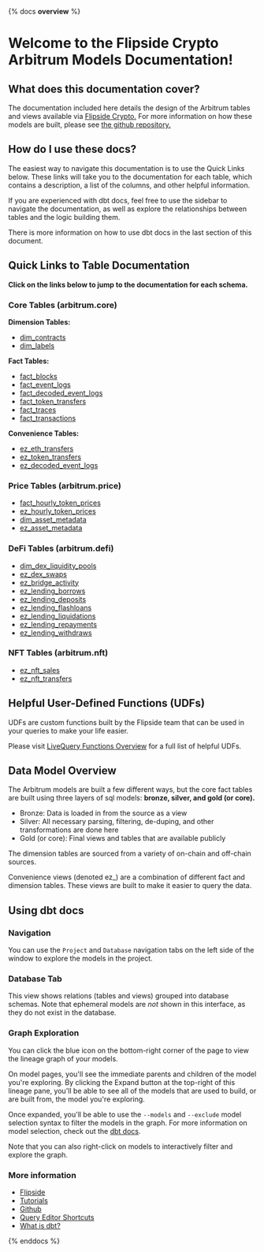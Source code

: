 {% docs __overview__ %}

# Welcome to the Flipside Crypto Arbitrum Models Documentation!

## **What does this documentation cover?**
The documentation included here details the design of the Arbitrum tables and views available via [Flipside Crypto.](https://flipsidecrypto.xyz/) For more information on how these models are built, please see [the github repository.](https://github.com/FlipsideCrypto/arbitrum-models)

## **How do I use these docs?**
The easiest way to navigate this documentation is to use the Quick Links below. These links will take you to the documentation for each table, which contains a description, a list of the columns, and other helpful information.

If you are experienced with dbt docs, feel free to use the sidebar to navigate the documentation, as well as explore the relationships between tables and the logic building them.

There is more information on how to use dbt docs in the last section of this document.

## **Quick Links to Table Documentation**

**Click on the links below to jump to the documentation for each schema.**

### Core Tables (arbitrum.core)

**Dimension Tables:**
- [dim_contracts](https://flipsidecrypto.github.io/arbitrum-models/#!/model/model.arbitrum_models.core__dim_contracts)
- [dim_labels](https://flipsidecrypto.github.io/arbitrum-models/#!/model/model.arbitrum_models.core__dim_labels)

**Fact Tables:**
- [fact_blocks](https://flipsidecrypto.github.io/arbitrum-models/#!/model/model.arbitrum_models.core__fact_blocks)
- [fact_event_logs](https://flipsidecrypto.github.io/arbitrum-models/#!/model/model.arbitrum_models.core__fact_event_logs)
- [fact_decoded_event_logs](https://flipsidecrypto.github.io/arbitrum-models/#!/model/model.arbitrum_models.core__fact_decoded_event_logs)
- [fact_token_transfers](https://flipsidecrypto.github.io/arbitrum-models/#!/model/model.arbitrum_models.core__fact_token_transfers)
- [fact_traces](https://flipsidecrypto.github.io/arbitrum-models/#!/model/model.arbitrum_models.core__fact_traces)
- [fact_transactions](https://flipsidecrypto.github.io/arbitrum-models/#!/model/model.arbitrum_models.core__fact_transactions)

**Convenience Tables:**
- [ez_eth_transfers](https://flipsidecrypto.github.io/arbitrum-models/#!/model/model.arbitrum_models.core__ez_eth_transfers)
- [ez_token_transfers](https://flipsidecrypto.github.io/arbitrum-models/#!/model/model.arbitrum_models.core__ez_token_transfers)
- [ez_decoded_event_logs](https://flipsidecrypto.github.io/arbitrum-models/#!/model/model.arbitrum_models.core__ez_decoded_event_logs)

### Price Tables (arbitrum.price)
- [fact_hourly_token_prices](https://flipsidecrypto.github.io/arbitrum-models/#!/model/model.arbitrum_models.price__fact_hourly_token_prices)
- [ez_hourly_token_prices](https://flipsidecrypto.github.io/arbitrum-models/#!/model/model.arbitrum_models.price__ez_hourly_token_prices)
- [dim_asset_metadata](https://flipsidecrypto.github.io/arbitrum-models/#!/model/model.arbitrum_models.price__dim_asset_metadata)
- [ez_asset_metadata](https://flipsidecrypto.github.io/arbitrum-models/#!/model/model.arbitrum_models.price__ez_asset_metadata)

### DeFi Tables (arbitrum.defi)
- [dim_dex_liquidity_pools](https://flipsidecrypto.github.io/arbitrum-models/#!/model/model.arbitrum_models.defi__dim_dex_liquidity_pools)
- [ez_dex_swaps](https://flipsidecrypto.github.io/arbitrum-models/#!/model/model.arbitrum_models.defi__ez_dex_swaps)
- [ez_bridge_activity](https://flipsidecrypto.github.io/arbitrum-models/#!/model/model.arbitrum_models.defi__ez_bridge_activity)
- [ez_lending_borrows](https://flipsidecrypto.github.io/arbitrum-models/#!/model/model.arbitrum_models.defi__ez_lending_borrows) 
- [ez_lending_deposits](https://flipsidecrypto.github.io/arbitrum-models/#!/model/model.arbitrum_models.defi__ez_lending_deposits)
- [ez_lending_flashloans](https://flipsidecrypto.github.io/arbitrum-models/#!/model/model.arbitrum_models.defi__ez_lending_flashloans)
- [ez_lending_liquidations](https://flipsidecrypto.github.io/arbitrum-models/#!/model/model.arbitrum_models.defi__ez_lending_liquidations)
- [ez_lending_repayments](https://flipsidecrypto.github.io/arbitrum-models/#!/model/model.arbitrum_models.defi__ez_lending_repayments)
- [ez_lending_withdraws](https://flipsidecrypto.github.io/arbitrum-models/#!/model/model.arbitrum_models.defi__ez_lending_withdraws)

### NFT Tables (arbitrum.nft)
- [ez_nft_sales](https://flipsidecrypto.github.io/arbitrum-models/#!/model/model.arbitrum_models.nft__ez_nft_sales)
- [ez_nft_transfers](https://flipsidecrypto.github.io/arbitrum-models/#!/model/model.arbitrum_models.nft__ez_nft_transfers)

## **Helpful User-Defined Functions (UDFs)**

UDFs are custom functions built by the Flipside team that can be used in your queries to make your life easier. 

Please visit [LiveQuery Functions Overview](https://flipsidecrypto.github.io/livequery-models/#!/overview) for a full list of helpful UDFs.

## **Data Model Overview**

The Arbitrum models are built a few different ways, but the core fact tables are built using three layers of sql models: **bronze, silver, and gold (or core).**

- Bronze: Data is loaded in from the source as a view
- Silver: All necessary parsing, filtering, de-duping, and other transformations are done here
- Gold (or core): Final views and tables that are available publicly

The dimension tables are sourced from a variety of on-chain and off-chain sources.

Convenience views (denoted ez_) are a combination of different fact and dimension tables. These views are built to make it easier to query the data.

## **Using dbt docs**
### Navigation

You can use the ```Project``` and ```Database``` navigation tabs on the left side of the window to explore the models in the project.

### Database Tab

This view shows relations (tables and views) grouped into database schemas. Note that ephemeral models are *not* shown in this interface, as they do not exist in the database.

### Graph Exploration

You can click the blue icon on the bottom-right corner of the page to view the lineage graph of your models.

On model pages, you'll see the immediate parents and children of the model you're exploring. By clicking the Expand button at the top-right of this lineage pane, you'll be able to see all of the models that are used to build, or are built from, the model you're exploring.

Once expanded, you'll be able to use the ```--models``` and ```--exclude``` model selection syntax to filter the models in the graph. For more information on model selection, check out the [dbt docs](https://docs.getdbt.com/docs/model-selection-syntax).

Note that you can also right-click on models to interactively filter and explore the graph.


### **More information**
- [Flipside](https://flipsidecrypto.xyz)
- [Tutorials](https://docs.flipsidecrypto.com/our-data/tutorials)
- [Github](https://github.com/FlipsideCrypto/arbitrum-models)
- [Query Editor Shortcuts](https://docs.flipsidecrypto.com/velocity/query-editor-shortcuts)
- [What is dbt?](https://docs.getdbt.com/docs/introduction)

{% enddocs %}
